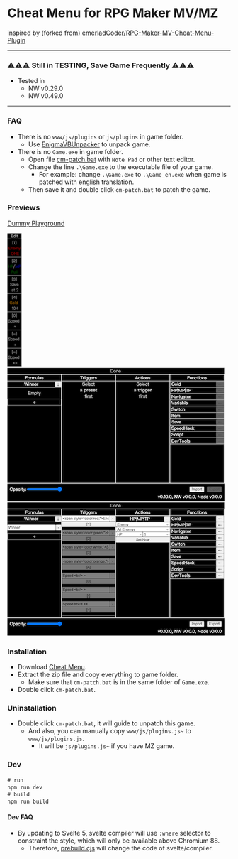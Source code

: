 # Cheat Menu for RPG Maker MV/MZ

inspired by (forked
from) [emerladCoder/RPG-Maker-MV-Cheat-Menu-Plugin](https://github.com/emerladCoder/RPG-Maker-MV-Cheat-Menu-Plugin)

---

### ⚠️⚠️⚠️ Still in TESTING, Save Game Frequently ⚠️⚠️⚠️

- Tested in
    - NW v0.29.0
    - NW v0.49.0

---

### FAQ

- There is no `www/js/plugins` or `js/plugins` in game folder.
    - Use [EnigmaVBUnpacker](https://f95zone.to/threads/rpg-maker-mv-unpacker.417/post-3577739) to unpack game.
- There is no `Game.exe` in game folder.
    - Open file [cm-patch.bat](cm-patch.bat) with `Note Pad` or other text editor.
    - Change the line `.\Game.exe` to the executable file of your game.
        - For example: change `.\Game.exe` to `.\Game_en.exe` when game is patched with english translation.
    - Then save it and double click `cm-patch.bat` to patch the game.

### Previews

[Dummy Playground](https://allape.github.io/RPG-Maker-MV-Cheat-Menu-Plugin/index.html)

![pic-main.png](samples/pic-main.png)
![pic-empty-settings.png](samples/pic-empty-settings.png)
![pic-settings.png](samples/pic-settings.png)

### Installation

- Download [Cheat Menu](https://github.com/allape/RPG-Maker-MV-Cheat-Menu-Plugin/releases).
- Extract the zip file and copy everything to game folder.
    - Make sure that `cm-patch.bat` is in the same folder of `Game.exe`.
- Double click `cm-patch.bat`.

### Uninstallation

- Double click `cm-patch.bat`, it will guide to unpatch this game.
    - And also, you can manually copy `www/js/plugins.js~` to `www/js/plugins.js`.
        - It will be `js/plugins.js~` if you have MZ game.

### Dev

```shell
# run
npm run dev
# build
npm run build
```

#### Dev FAQ

- By updating to Svelte 5, svelte compiler will use `:where` selector to constraint the style,
  which will only be available above Chromium 88.
    - Therefore, [prebuild.cjs](./prebuild.cjs) will change the code of svelte/compiler.
